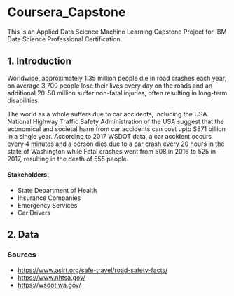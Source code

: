# Coursera_Capstone
This is an Applied Data Science Machine Learning Capstone Project for IBM Data Science Professional Certification.

## 1. Introduction
Worldwide, approximately 1.35 million people die in road crashes each year, on average 3,700 people lose their lives every day on the roads and an additional 20-50 million suffer non-fatal injuries, often resulting in long-term disabilities. 

The world as a whole suffers due to car accidents, including the USA. National Highway Traffic Safety Administration of the USA suggest that the economical and societal harm from car accidents can cost upto $871 billion in a single year. According to 2017 WSDOT data, a car accident occurs every 4 minutes and a person dies due to a car crash every 20 hours in the state of Washington while Fatal crashes went from 508 in 2016 to 525 in 2017, resulting in the death of 555 people.

#### Stakeholders:
  - State Department of Health
  - Insurance Companies
  - Emergency Services
  - Car Drivers
  
## 2. Data

  
  
  
  
  
  
  
  
### Sources
  - https://www.asirt.org/safe-travel/road-safety-facts/
  - https://www.nhtsa.gov/
  - https://wsdot.wa.gov/
